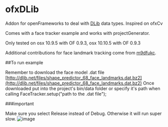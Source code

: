 ofxDLib
=======

Addon for openFrameworks to deal with [DLib](http://dlib.net/) data types.
Inspired on ofxCv

Comes with a face tracker example and works with projectGenerator.

Only tested on osx 10.9.5 with OF 0.9.3, osx 10.10.5 with OF 0.9.3

Additional contributions for face landmark tracking come from [m9dfukc](https://github.com/m9dfukc/ofxDLib).


##To run example

Remember to download the face model .dat file [http://dlib.net/files/shape_predictor_68_face_landmarks.dat.bz2](http://dlib.net/files/shape_predictor_68_face_landmarks.dat.bz2)
Once downloaded put into the project's bin/data folder or specify it's path when calling FaceTracker.setup("path to the .dat file");

###important

Make sure you select Release instead of Debug. Otherwise it will run super slow.
![image](img/selectrelease.png)


